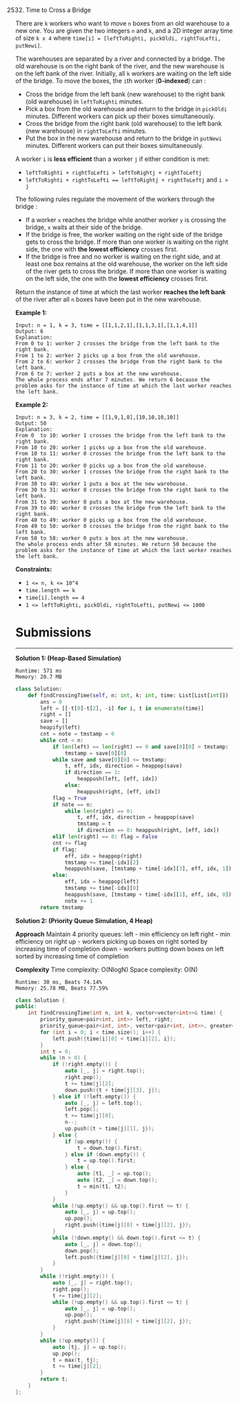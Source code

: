 2532. Time to Cross a Bridge

There are `k` workers who want to move `n` boxes from an old warehouse to a new one. You are given the two integers `n` and `k`, and a 2D integer array time of size `k x 4` where `time[i] = [leftToRighti, pickOldi, rightToLefti, putNewi]`.

The warehouses are separated by a river and connected by a bridge. The old warehouse is on the right bank of the river, and the new warehouse is on the left bank of the river. Initially, all `k` workers are waiting on the left side of the bridge. To move the boxes, the `i`th worker (**0-indexed**) can :

* Cross the bridge from the left bank (new warehouse) to the right bank (old warehouse) in `leftToRighti` minutes.
* Pick a box from the old warehouse and return to the bridge in `pickOldi` minutes. Different workers can pick up their boxes simultaneously.
* Cross the bridge from the right bank (old warehouse) to the left bank (new warehouse) in `rightToLefti` minutes.
* Put the box in the new warehouse and return to the bridge in `putNewi` minutes. Different workers can put their boxes simultaneously.

A worker `i` is **less efficient** than a worker `j` if either condition is met:

* `leftToRighti + rightToLefti > leftToRightj + rightToLeftj`
* `leftToRighti + rightToLefti == leftToRightj + rightToLeftj` and `i > j`

The following rules regulate the movement of the workers through the bridge :

* If a worker `x` reaches the bridge while another worker `y` is crossing the bridge, `x` waits at their side of the bridge.
* If the bridge is free, the worker waiting on the right side of the bridge gets to cross the bridge. If more than one worker is waiting on the right side, the one with **the lowest efficiency** crosses first.
* If the bridge is free and no worker is waiting on the right side, and at least one box remains at the old warehouse, the worker on the left side of the river gets to cross the bridge. If more than one worker is waiting on the left side, the one with the **lowest efficiency** crosses first.

Return the instance of time at which the last worker **reaches the left bank** of the river after all `n` boxes have been put in the new warehouse.

 

**Example 1:**
```
Input: n = 1, k = 3, time = [[1,1,2,1],[1,1,3,1],[1,1,4,1]]
Output: 6
Explanation: 
From 0 to 1: worker 2 crosses the bridge from the left bank to the right bank.
From 1 to 2: worker 2 picks up a box from the old warehouse.
From 2 to 6: worker 2 crosses the bridge from the right bank to the left bank.
From 6 to 7: worker 2 puts a box at the new warehouse.
The whole process ends after 7 minutes. We return 6 because the problem asks for the instance of time at which the last worker reaches the left bank.
```

**Example 2:**
```
Input: n = 3, k = 2, time = [[1,9,1,8],[10,10,10,10]]
Output: 50
Explanation: 
From 0  to 10: worker 1 crosses the bridge from the left bank to the right bank.
From 10 to 20: worker 1 picks up a box from the old warehouse.
From 10 to 11: worker 0 crosses the bridge from the left bank to the right bank.
From 11 to 20: worker 0 picks up a box from the old warehouse.
From 20 to 30: worker 1 crosses the bridge from the right bank to the left bank.
From 30 to 40: worker 1 puts a box at the new warehouse.
From 30 to 31: worker 0 crosses the bridge from the right bank to the left bank.
From 31 to 39: worker 0 puts a box at the new warehouse.
From 39 to 40: worker 0 crosses the bridge from the left bank to the right bank.
From 40 to 49: worker 0 picks up a box from the old warehouse.
From 49 to 50: worker 0 crosses the bridge from the right bank to the left bank.
From 50 to 58: worker 0 puts a box at the new warehouse.
The whole process ends after 58 minutes. We return 50 because the problem asks for the instance of time at which the last worker reaches the left bank.
```

**Constraints:**

* `1 <= n, k <= 10^4`
* `time.length == k`
* `time[i].length == 4`
* `1 <= leftToRighti, pickOldi, rightToLefti, putNewi <= 1000`

# Submissions
---
**Solution 1: (Heap-Based Simulation)**
```
Runtime: 571 ms
Memory: 20.7 MB
```
```python
class Solution:
    def findCrossingTime(self, n: int, k: int, time: List[List[int]]) -> int:
        ans = 0
        left = [[-t[0]-t[2], -i] for i, t in enumerate(time)]
        right = []
        save = []
        heapify(left)
        cnt = note = tmstamp = 0
        while cnt < n:
            if len(left) == len(right) == 0 and save[0][0] > tmstamp:
                tmstamp = save[0][0]
            while save and save[0][0] <= tmstamp:
                t, eff, idx, direction = heappop(save)
                if direction == 1:
                    heappush(left, [eff, idx])
                else:
                    heappush(right, [eff, idx])
            flag = True
            if note == n:
                while len(right) == 0:
                    t, eff, idx, direction = heappop(save)
                    tmstamp = t
                    if direction == 0: heappush(right, [eff, idx])
            elif len(right) == 0: flag = False
            cnt += flag
            if flag:
                eff, idx = heappop(right)
                tmstamp += time[-idx][2]
                heappush(save, [tmstamp + time[-idx][3], eff, idx, 1])
            else:
                eff, idx = heappop(left)
                tmstamp += time[-idx][0]
                heappush(save, [tmstamp + time[-idx][1], eff, idx, 0])
                note += 1
        return tmstamp
```

**Solution 2: (Priority Queue Simulation, 4 Heap)**

__Approach__
Maintain 4 priority queues:
left - min efficiency on left
right - min efficiency on right
up - workers picking up boxes on right sorted by increasing time of completion
down - workers putting down boxes on left sorted by increasing time of completion

__Complexity__
Time complexity:
O(NlogN)
Space complexity:
O(N)

```
Runtime: 30 ms, Beats 74.14%
Memory: 25.78 MB, Beats 77.59%
```
```c++
class Solution {
public:
    int findCrossingTime(int n, int k, vector<vector<int>>& time) {
        priority_queue<pair<int, int>> left, right;
        priority_queue<pair<int, int>, vector<pair<int, int>>, greater<pair<int, int>>> up, down;
        for (int i = 0; i < time.size(); i++) {
            left.push({time[i][0] + time[i][2], i});
        }
        int t = 0;
        while (n > 0) {
            if (!right.empty()) {
                auto [_, j] = right.top();
                right.pop();
                t += time[j][2];
                down.push({t + time[j][3], j});
            } else if (!left.empty()) {
                auto [_, j] = left.top();
                left.pop();
                t += time[j][0];
                n--;
                up.push({t + time[j][1], j});
            } else { 
                if (up.empty()) {
                    t = down.top().first;
                } else if (down.empty()) {
                    t = up.top().first;
                } else {
                    auto [t1, _] = up.top();
                    auto [t2, _] = down.top();
                    t = min(t1, t2);
                }
            }
            while (!up.empty() && up.top().first <= t) {
                auto [_, j] = up.top();
                up.pop();
                right.push({time[j][0] + time[j][2], j});
            }
            while (!down.empty() && down.top().first <= t) {
                auto [_, j] = down.top();
                down.pop();
                left.push({time[j][0] + time[j][2], j});
            }
        }
        while (!right.empty()) {
            auto [_, j] = right.top();
            right.pop();
            t += time[j][2];
            while (!up.empty() && up.top().first <= t) {
                auto [_, j] = up.top();
                up.pop();
                right.push({time[j][0] + time[j][2], j});
            }
        }
        while (!up.empty()) {
            auto [tj, j] = up.top();
            up.pop();
            t = max(t, tj);
            t += time[j][2];
        }
        return t;
    }
};
```
